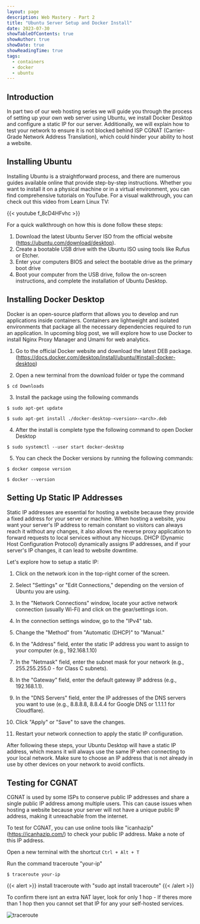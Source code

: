 ```yaml
---
layout: page
description: Web Mastery - Part 2
title: "Ubuntu Server Setup and Docker Install"
date: 2023-07-30
showTableOfContents: true
showAuthor: true
showDate: true
showReadingTime: true
tags:
  - containers
  - docker
  - ubuntu
---
```


## Introduction
In part two of our web hosting series we will guide you through the process of setting up your own web server using Ubuntu,  we install Docker Desktop and configure a static IP for our server. Additionally, we will explain how to test your network to ensure it is not blocked behind ISP CGNAT (Carrier-Grade Network Address Translation), which could hinder your ability to host a website.

## Installing Ubuntu
Installing Ubuntu is a straightforward process, and there are numerous guides available online that provide step-by-step instructions. Whether you want to install it on a physical machine or in a virtual environment, you can find comprehensive tutorials on YouTube. For a visual walkthrough, you can check out this video from Learn Linux TV:

{{< youtube f_8cD4HFvhc >}}

For a quick walkthrough on how this is done follow these steps:

1. Download the latest Ubuntu Server ISO from the official website (https://ubuntu.com/download/desktop).
2. Create a bootable USB drive with the Ubuntu ISO using tools like Rufus or Etcher.
3. Enter your computers BIOS and select the bootable drive as the primary boot drive
4. Boot your computer from the USB drive, follow the on-screen instructions, and complete the installation of Ubuntu Desktop.

## Installing Docker Desktop

Docker is an open-source platform that allows you to develop and run applications inside containers. Containers are lightweight and isolated environments that package all the necessary dependencies required to run an application. In upcoming blog post, we will explore how to use Docker to install Nginx Proxy Manager and Umami for web analytics.

1. Go to the official Docker website and download the latest DEB package.
(https://docs.docker.com/desktop/install/ubuntu/#install-docker-desktop)

2. Open a new terminal from the download folder or type the command
```console
$ cd Downloads
```

3. Install the package using the following commands
```console
$ sudo apt-get update

$ sudo apt-get install ./docker-desktop-<version>-<arch>.deb
```

4. After the install is complete type the following command to open Docker Desktop 
```console
$ sudo systemctl --user start docker-desktop
```
5. You can check the Docker versions by running the following commands:
```console
$ docker compose version

$ docker --version
```

## Setting Up Static IP Addresses
Static IP addresses are essential for hosting a website because they provide a fixed address for your server or machine. When hosting a website, you want your server's IP address to remain constant so visitors can always reach it without any changes, it also allows the reverse proxy application to forward requests to local services without any hiccups. DHCP (Dynamic Host Configuration Protocol) dynamically assigns IP addresses, and if your server's IP changes, it can lead to website downtime. 

Let's explore how to setup a static IP:

1. Click on the network icon in the top-right corner of the screen.

2. Select "Settings" or "Edit Connections," depending on the version of Ubuntu you are using.

3. In the "Network Connections" window, locate your active network connection (usually Wi-Fi) and click on the gear/settings icon.

4. In the connection settings window, go to the "IPv4" tab.

5. Change the "Method" from "Automatic (DHCP)" to "Manual."

6. In the "Address" field, enter the static IP address you want to assign to your computer (e.g., 192.168.1.10)

7. In the "Netmask" field, enter the subnet mask for your network (e.g., 255.255.255.0 - for Class C subnets).

8. In the "Gateway" field, enter the default gateway IP address (e.g., 192.168.1.1).

9. In the "DNS Servers" field, enter the IP addresses of the DNS servers you want to use (e.g., 8.8.8.8, 8.8.4.4 for Google DNS or 1.1.1.1 for Cloudflare).

10. Click "Apply" or "Save" to save the changes.

11. Restart your network connection to apply the static IP configuration.

After following these steps, your Ubuntu Desktop will have a static IP address, which means it will always use the same IP when connecting to your local network. Make sure to choose an IP address that is not already in use by other devices on your network to avoid conflicts.

## Testing for CGNAT
CGNAT is used by some ISPs to conserve public IP addresses and share a single public IP address among multiple users. This can cause issues when hosting a website because your server will not have a unique public IP address, making it unreachable from the internet.

To test for CGNAT, you can use online tools like "icanhazip" (https://icanhazip.com/) to check your public IP address. Make a note of this IP address.

Open a new terminal with the shortcut ` Ctrl + Alt + T `

Run the command traceroute "your-ip"
```console
$ traceroute your-ip
```

{{< alert >}}
 install traceroute with "sudo apt install traceroute"
{{< /alert >}}

To confirm there isnt an extra NAT layer, look for only 1 hop - If theres more than 1 hop then you cannot set that IP for any your self-hosted services.

![traceroute](img/part2/terminal.png)
